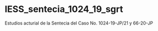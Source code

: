 # IESS_sentecia_1024_19_sgrt

Estudios acturial de la Sentecia del Caso No. 1024-19-JP/21 y 66-20-JP